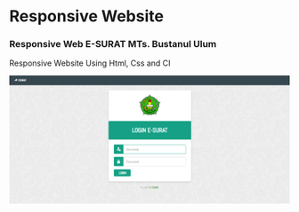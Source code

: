# Responsive Website

<!-- ## [Watch it on youtube](link: ) -->

### Responsive Web E-SURAT MTs. Bustanul Ulum

Responsive Website Using Html, Css and CI


![Preview](/preview.png)
